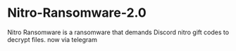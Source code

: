 # Nitro-Ransomware-2.0
Nitro Ransomware is a ransomware that demands Discord nitro gift codes to decrypt files. now via telegram
